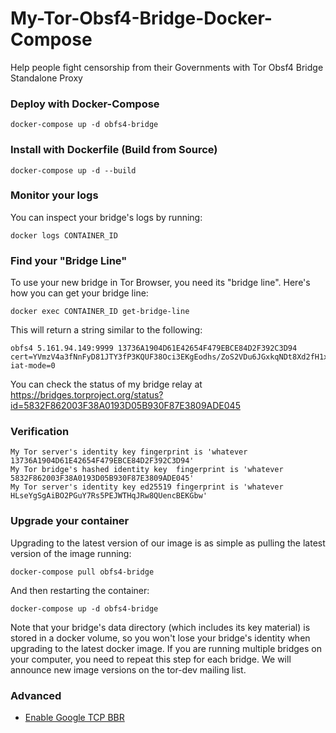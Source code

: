 # My-Tor-Obsf4-Bridge-Docker-Compose
Help people fight censorship from their Governments with Tor Obsf4 Bridge Standalone Proxy

### Deploy with Docker-Compose
```
docker-compose up -d obfs4-bridge
```

### Install with Dockerfile (Build from Source)
```
docker-compose up -d --build
```

### Monitor your logs

You can inspect your bridge's logs by running:
```
docker logs CONTAINER_ID
```

### Find your "Bridge Line"
To use your new bridge in Tor Browser, you need its "bridge line". Here's how you can get your bridge line:

```
docker exec CONTAINER_ID get-bridge-line
```

This will return a string similar to the following:
```
obfs4 5.161.94.149:9999 13736A1904D61E42654F479EBCE84D2F392C3D94 cert=YVmzV4a3fNnFyD81JTY3fP3KQUF38Oci3EKgEodhs/ZoS2VDu6JGxkqNDt8Xd2fH1xmHFw iat-mode=0
```
You can check the status of my bridge relay at https://bridges.torproject.org/status?id=5832F862003F38A0193D05B930F87E3809ADE045

### Verification
```
My Tor server's identity key fingerprint is 'whatever 13736A1904D61E42654F479EBCE84D2F392C3D94'
My Tor bridge's hashed identity key  fingerprint is 'whatever 5832F862003F38A0193D05B930F87E3809ADE045'
My Tor server's identity key ed25519 fingerprint is 'whatever HLseYgSgAiBO2PGuY7Rs5PEJWTHqJRw8QUencBEKGbw'
```

### Upgrade your container

Upgrading to the latest version of our image is as simple as pulling the latest version of the image running:

```
docker-compose pull obfs4-bridge
```

And then restarting the container:

```
docker-compose up -d obfs4-bridge
```
Note that your bridge's data directory (which includes its key material) is stored in a docker volume, so you won't lose your bridge's identity when upgrading to the latest docker image. If you are running multiple bridges on your computer, you need to repeat this step for each bridge. We will announce new image versions on the tor-dev mailing list.



### Advanced

- [Enable Google TCP BBR](https://www.linuxbabe.com/ubuntu/enable-google-tcp-bbr-ubuntu)


